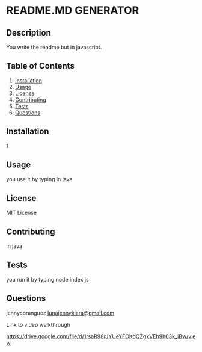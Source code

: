 # README.MD GENERATOR
## Description
You write the readme but in javascript.

## Table of Contents
1. [Installation](#installation)
2. [Usage](#usage)
3. [License](#license)
4. [Contributing](#contributing)
5. [Tests](#tests)
6. [Questions](#questions)

## Installation 
1

## Usage
you use it by typing in java

## License
MIT License

## Contributing
in java

## Tests
you run it by typing node index.js

## Questions
jennycoranguez
lunajennykiara@gmail.com

Link to video walkthrough

https://drive.google.com/file/d/1rsaR98rJYUeYFOKdQZgxVEh9h63k_iBw/view